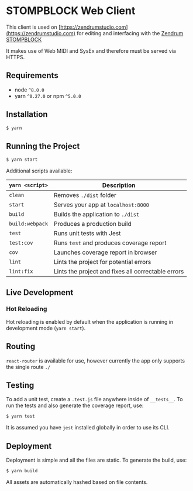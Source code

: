 # STOMPBLOCK Web Client

This client is used on [https://zendrumstudio.com](https://zendrumstudio.com) for editing and interfacing with the [Zendrum STOMPBLOCK](http://zendrum.com)

It makes use of Web MIDI and SysEx and therefore must be served via HTTPS.

## Requirements
* node `^8.0.0`
* yarn `^0.27.0` or npm `^5.0.0`

## Installation

```bash
$ yarn
```

## Running the Project

```bash
$ yarn start
```

Additional scripts available:

|`yarn <script>` |Description|
|----------------|-----------|
|`clean`         | Removes `./dist` folder
|`start`         |Serves your app at `localhost:8000`|
|`build`         |Builds the application to `./dist`|
|`build:webpack` |Produces a production build|
|`test`          |Runs unit tests with Jest
|`test:cov`      |Runs `test` and produces coverage report |
|`cov`           |Launches coverage report in browser |
|`lint`          |Lints the project for potential errors|
|`lint:fix`      |Lints the project and fixes all correctable errors

## Live Development

### Hot Reloading

Hot reloading is enabled by default when the application is running in development mode (`yarn start`).

## Routing
`react-router` is available for use, however currently the app only supports the
single route `./`

## Testing
To add a unit test, create a `.test.js` file anywhere inside of `__tests__`.
To run the tests and also generate the coverage report, use:

```bash
$ yarn test
```

It is assumed you have `jest` installed globally in order to use its CLI.

## Deployment

Deployment is simple and all the files are static.  To generate the build, use:

```bash
$ yarn build
```

All assets are automatically hashed based on file contents.
